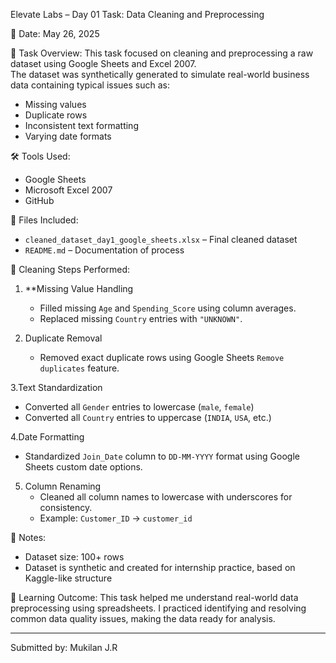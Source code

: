 Elevate Labs – Day 01 Task: Data Cleaning and Preprocessing

 📅 Date:
May 26, 2025

🧠 Task Overview:
This task focused on cleaning and preprocessing a raw dataset using Google Sheets and Excel 2007.  
The dataset was synthetically generated to simulate real-world business data containing typical issues such as:
- Missing values
- Duplicate rows
- Inconsistent text formatting
- Varying date formats

 🛠️ Tools Used:
- Google Sheets
- Microsoft Excel 2007
- GitHub

📂 Files Included:
- `cleaned_dataset_day1_google_sheets.xlsx` – Final cleaned dataset
- `README.md` – Documentation of process

🔧 Cleaning Steps Performed:

1. **Missing Value Handling
   - Filled missing `Age` and `Spending_Score` using column averages.
   - Replaced missing `Country` entries with `"UNKNOWN"`.

2. Duplicate Removal
   - Removed exact duplicate rows using Google Sheets `Remove duplicates` feature.

3.Text Standardization
   - Converted all `Gender` entries to lowercase (`male`, `female`)
   - Converted all `Country` entries to uppercase (`INDIA`, `USA`, etc.)

4.Date Formatting
   - Standardized `Join_Date` column to `DD-MM-YYYY` format using Google Sheets custom date options.

5. Column Renaming
   - Cleaned all column names to lowercase with underscores for consistency.
   - Example: `Customer_ID` → `customer_id`

 📌 Notes:
- Dataset size: 100+ rows
- Dataset is synthetic and created for internship practice, based on Kaggle-like structure

📝 Learning Outcome:
This task helped me understand real-world data preprocessing using spreadsheets. I practiced identifying and resolving common data quality issues, making the data ready for analysis.

---

Submitted by: Mukilan J.R  
